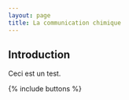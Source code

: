 ```yaml
---
layout: page
title: La communication chimique
---
```


Introduction
------------

Ceci est un test.
<!--more-->

{% include buttons %}